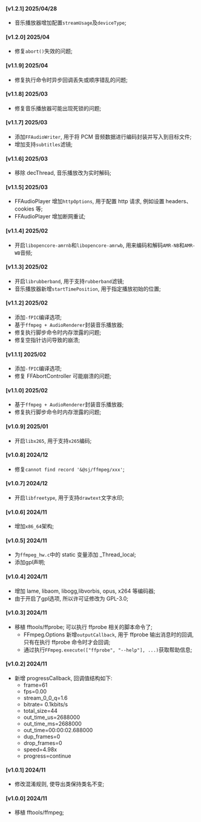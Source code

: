 #### [v1.2.1] 2025/04/28
- 音乐播放器增加配置`streamUsage`及`deviceType`;

#### [v1.2.0] 2025/04
- 修复`abort()`失效的问题;

#### [v1.1.9] 2025/04
- 修复执行命令时异步回调丢失或顺序错乱的问题;

#### [v1.1.8] 2025/03
- 修复音乐播放器可能出现死锁的问题;

#### [v1.1.7] 2025/03
- 添加`FFAudioWriter`, 用于将 PCM 音频数据进行编码封装并写入到目标文件; 
- 增加支持`subtitles`滤镜;

#### [v1.1.6] 2025/03
- 移除 decThread, 音乐播放改为实时解码; 

#### [v1.1.5] 2025/03
- FFAudioPlayer 增加`httpOptions`, 用于配置 http 请求, 例如设置 headers、cookies 等;
- FFAudioPlayer 增加断网重试;

#### [v1.1.4] 2025/02
- 开启`libopencore-amrnb`和`libopencore-amrwb`, 用来编码和解码`AMR-NB`和`AMR-WB`音频;

#### [v1.1.3] 2025/02
- 开启`librubberband`, 用于支持`rubberband`滤镜;
- 音乐播放器新增`startTimePosition`, 用于指定播放初始的位置;

#### [v1.1.2] 2025/02
- 添加`-fPIC`编译选项;
- 基于`ffmpeg + AudioRenderer`封装音乐播放器;
- 修复执行脚步命令时内存泄露的问题;
- 修复空指针访问导致的崩溃;

#### [v1.1.1] 2025/02
- 添加`-fPIC`编译选项;
- 修复 FFAbortController 可能崩溃的问题;

#### [v1.1.0] 2025/02
- 基于`ffmpeg + AudioRenderer`封装音乐播放器;
- 修复执行脚步命令时内存泄露的问题;

#### [v1.0.9] 2025/01
- 开启`libx265`, 用于支持`x265`编码;

#### [v1.0.8] 2024/12
- 修复`cannot find record '&@sj/ffmpeg/xxx'`;

#### [v1.0.7] 2024/12
- 开启`libfreetype`, 用于支持`drawtext`文字水印;

#### [v1.0.6] 2024/11
- 增加`x86_64`架构;

#### [v1.0.5] 2024/11
- 为`ffmpeg_hw.c`中的 static 变量添加 _Thread_local;
- 添加gpl声明;

#### [v1.0.4] 2024/11
- 增加 lame, libaom, libogg,libvorbis, opus, x264 等编码器;
- 由于开启了gpl选项, 所以许可证修改为 GPL-3.0;

#### [v1.0.3] 2024/11
- 移植 fftools/ffprobe; 可以执行 ffprobe 相关的脚本命令了;
  - FFmpeg.Options 新增`outputCallback`, 用于 ffprobe 输出消息时的回调, 只有在执行 ffprobe 命令时才会回调;
  - 通过执行`FFmpeg.execute(["ffprobe", "--help"], ...)`获取帮助信息;

#### [v1.0.2] 2024/11
- 新增 progressCallback, 回调值结构如下:
  - frame=61
  - fps=0.00
  - stream_0_0_q=1.6
  - bitrate=   0.1kbits/s
  - total_size=44
  - out_time_us=2688000
  - out_time_ms=2688000
  - out_time=00:00:02.688000
  - dup_frames=0
  - drop_frames=0
  - speed=4.98x
  - progress=continue

#### [v1.0.1] 2024/11
- 修改混淆规则, 使导出类保持类名不变;

#### [v1.0.0] 2024/11
- 移植 fftools/ffmpeg;